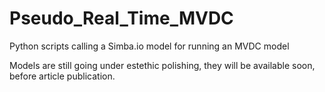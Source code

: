 # Pseudo_Real_Time_MVDC
Python scripts calling a Simba.io model for running an MVDC model

Models are still going under estethic polishing, they will be available soon, before article publication.
